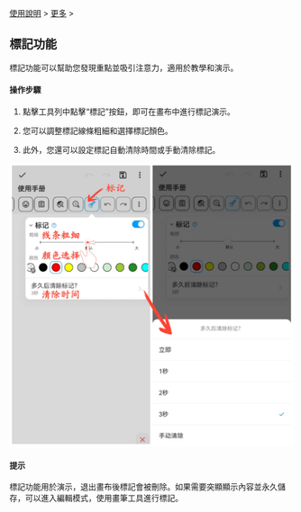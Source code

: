 [使用說明](/dragonnest/drawnote/manual/zh) > [更多](/dragonnest/drawnote/manual/zh/more) >

標記功能
---
標記功能可以幫助您發現重點並吸引注意力，適用於教學和演示。

#### 操作步驟
1. 點擊工具列中點擊“標記”按鈕，即可在畫布中進行標記演示。

2. 您可以調整標記線條粗細和選擇標記顏色。

3. 此外，您還可以設定標記自動清除時間或手動清除標記。

![](imgs/marking_function.png)

#### 提示
標記功能用於演示，退出畫布後標記會被刪除。如果需要突顯顯示內容並永久儲存，可以進入編輯模式，使用畫筆工具進行標記。